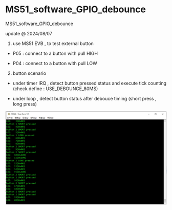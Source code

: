 # MS51_software_GPIO_debounce
 MS51_software_GPIO_debounce

update @ 2024/08/07

1. use MS51 EVB , to test external button

- P05 : connect to a button with pull HIGH

- P04 : connect to a button with pull LOW

2. button scenario

- under timer IRQ , detect button pressed status and execute tick counting (check define : USE_DEBOUNCE_80MS)

- under loop , detect button status after debouce timing (short press , long press)

![image](https://github.com/released/MS51_software_GPIO_debounce/blob/main/log.jpg)
